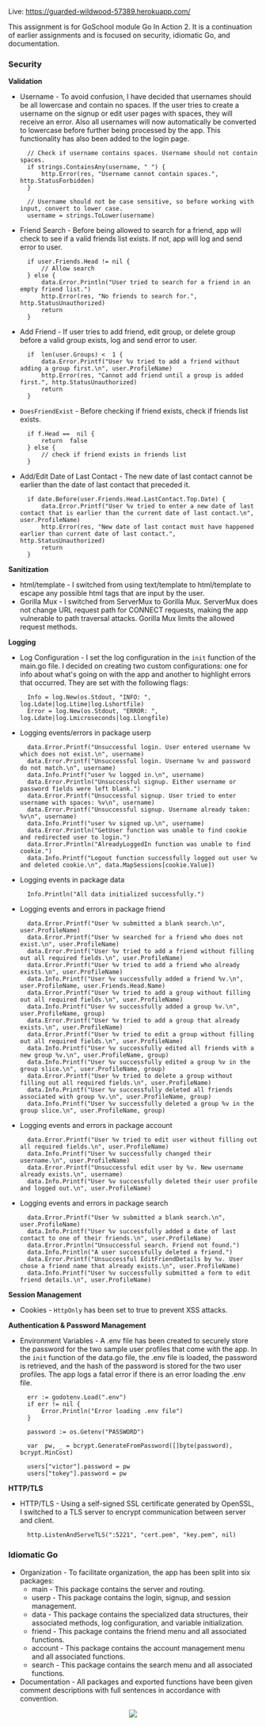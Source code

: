 Live: https://guarded-wildwood-57389.herokuapp.com/

This assignment is for GoSchool module Go In Action 2. It is a continuation of earlier assignments and is focused on security, idiomatic Go, and documentation.

### Security
**Validation**  
- Username - To avoid confusion, I have decided that usernames should be all lowercase and contain no spaces. If the user tries to create a username on the signup or edit user pages with spaces, they will receive an error. Also all usernames will now automatically be converted to lowercase before further being processed by the app. This functionality has also been added to the login page.

		// Check if username contains spaces. Username should not contain spaces.
		if strings.ContainsAny(username, " ") {
			http.Error(res, "Username cannot contain spaces.", http.StatusForbidden)
		}

		// Username should not be case sensitive, so before working with input, convert to lower case.
		username = strings.ToLower(username)

- Friend Search - Before being allowed to search for a friend, app will check to see if a valid friends list exists. If not, app will log and send error to user.

		if user.Friends.Head != nil {
			// Allow search
		} else {
			data.Error.Println("User tried to search for a friend in an empty friend list.")
			http.Error(res, "No friends to search for.", http.StatusUnauthorized)
			return
		}

- Add Friend - If user tries to add friend, edit group, or delete group before a valid group exists, log and send error to user.

		if  len(user.Groups) <  1 {
			data.Error.Printf("User %v tried to add a friend without adding a group first.\n", user.ProfileName)
			http.Error(res, "Cannot add friend until a group is added first.", http.StatusUnauthorized)
			return
		}

- `DoesFriendExist` - Before checking if friend exists, check if friends list exists.

		if f.Head ==  nil {
			return  false
		} else {
			// check if friend exists in friends list
		}

- Add/Edit Date of Last Contact - The new date of last contact cannot be earlier than the date of last contact that preceded it.

		if date.Before(user.Friends.Head.LastContact.Top.Date) {
			data.Error.Printf("User %v tried to enter a new date of last contact that is earlier than the current date of last contact.\n", user.ProfileName)
			http.Error(res, "New date of last contact must have happened earlier than current date of last contact.", http.StatusUnauthorized)
			return
		}

**Sanitization**  
- html/template - I switched from using text/template to html/template to escape any possible html tags that are input by the user.
- Gorilla Mux - I switched from ServerMux to Gorilla Mux. ServerMux does not change URL request path for CONNECT requests, making the app vulnerable to path traversal attacks. Gorilla Mux limits the allowed request methods.

**Logging**  
- Log Configuration - I set the log configuration in the `init` function of the main.go file. I decided on creating two custom configurations: one for info about what's going on with the app and another to highlight errors that occurred. They are set with the following flags:

		Info = log.New(os.Stdout, "INFO: ", log.Ldate|log.Ltime|log.Lshortfile)
		Error = log.New(os.Stdout, "ERROR: ", log.Ldate|log.Lmicroseconds|log.Llongfile)

- Logging events/errors in package userp

		data.Error.Printf("Unsuccessful login. User entered username %v which does not exist.\n", username)
		data.Error.Printf("Unsuccessful login. Username %v and password do not match.\n", username)
		data.Info.Printf("user %v logged in.\n", username)
		data.Error.Println("Unsuccessful signup. Either username or password fields were left blank.")
		data.Error.Printf("Unsuccessful signup. User tried to enter username with spaces: %v\n", username)
		data.Error.Printf("Unsuccessful signup. Username already taken: %v\n", username)
		data.Info.Printf("user %v signed up.\n", username)
		data.Error.Println("GetUser function was unable to find cookie and redirected user to login.")
		data.Error.Println("AlreadyLoggedIn function was unable to find cookie.")
		data.Info.Printf("Logout function successfully logged out user %v and deleted cookie.\n", data.MapSessions[cookie.Value])

- Logging events in package data

		Info.Println("All data initialized successfully.")

- Logging events and errors in package friend

		data.Error.Printf("User %v submitted a blank search.\n", user.ProfileName)
		data.Error.Printf("User %v searched for a friend who does not exist.\n", user.ProfileName)
		data.Error.Printf("User %v tried to add a friend without filling out all required fields.\n", user.ProfileName)
		data.Error.Printf("User %v tried to add a friend who already exists.\n", user.ProfileName)
		data.Info.Printf("User %v successfully added a friend %v.\n", user.ProfileName, user.Friends.Head.Name)
		data.Error.Printf("User %v tried to add a group without filling out all required fields.\n", user.ProfileName)
		data.Info.Printf("User %v successfully added a group %v.\n", user.ProfileName, group)
		data.Error.Printf("User %v tried to add a group that already exists.\n", user.ProfileName)
		data.Error.Printf("User %v tried to edit a group without filling out all required fields.\n", user.ProfileName)
		data.Info.Printf("User %v successfully edited all friends with a new group %v.\n", user.ProfileName, group)
		data.Info.Printf("User %v successfully edited a group %v in the group slice.\n", user.ProfileName, group)
		data.Error.Printf("User %v tried to delete a group without filling out all required fields.\n", user.ProfileName)
		data.Info.Printf("User %v successfully deleted all friends associated with group %v.\n", user.ProfileName, group)
		data.Info.Printf("User %v successfully deleted a group %v in the group slice.\n", user.ProfileName, group)

- Logging events and errors in package account

		data.Error.Printf("User %v tried to edit user without filling out all required fields.\n", user.ProfileName)
		data.Info.Printf("User %v successfully changed their username.\n", user.ProfileName)
		data.Error.Printf("Unsuccessful edit user by %v. New username already exists.\n", username)
		data.Info.Printf("User %v successfully deleted their user profile and logged out.\n", user.ProfileName)

- Logging events and errors in package search

		data.Error.Printf("User %v submitted a blank search.\n", user.ProfileName)
		data.Info.Printf("User %v successfully added a date of last contact to one of their friends.\n", user.ProfileName)
		data.Error.Println("Unsuccessful search. Friend not found.")
		data.Info.Println("A user successfully deleted a friend.")
		data.Error.Printf("Unsuccessful EditFriendDetails by %v. User chose a friend name that already exists.\n", user.ProfileName)
		data.Info.Printf("User %v successfully submitted a form to edit friend details.\n", user.ProfileName)

**Session Management** 
- Cookies - `HttpOnly` has been set to true to prevent XSS attacks.

**Authentication & Password Management**  
- Environment Variables - A .env file has been created to securely store the password for the two sample user profiles that come with the app. In the `init` function of the data.go file, the .env file is loaded, the password is retrieved, and the hash of the password is stored for the two user profiles. The app logs a fatal error if there is an error loading the .env file.

		err := godotenv.Load(".env")
		if err != nil {
			Error.Println("Error loading .env file")
		}

		password := os.Getenv("PASSWORD")

		var  pw, _ = bcrypt.GenerateFromPassword([]byte(password), bcrypt.MinCost)

		users["victor"].password = pw
		users["tokey"].password = pw

**HTTP/TLS**  
- HTTP/TLS - Using a self-signed SSL certificate generated by OpenSSL, I switched to a TLS server to encrypt communication between server and client.

		http.ListenAndServeTLS(":5221", "cert.pem", "key.pem", nil)

### Idiomatic Go
- Organization - To facilitate organization, the app has been split into six packages:
	- main - This package contains the server and routing.
	- userp - This package contains the login, signup, and session management.
	- data - This package contains the specialized data structures, their associated methods, log configuration, and variable initialization.
	- friend - This package contains the friend menu and all associated functions.
	- account - This package contains the account management menu and all associated functions.
	- search - This package contains the search menu and all associated functions.
- Documentation - All packages and exported functions have been given comment descriptions with full sentences in accordance with convention.

<p align="center">
	<img src="architecture.png" />
</p>

<!---
![App Architecture](architecture.png)
--->